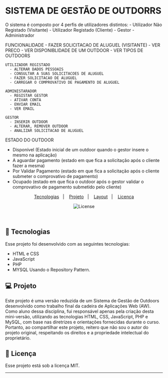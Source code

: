 <h1 align="left"> SISTEMA DE GESTÃO DE OUTDORRS </h1>

<p align="left">
O sistema é composto por 4 perfis de utilizadores distintos:
 - Utilizador Não Registado (Visitante)
 - Utilizador Registado (Cliente)
 - Gestor
 - Administrador

FUNCIONALIDADE
    - FAZER SOLICITACAO DE ALUGUEL (VISITANTE)
    - VER PRECO 
    - VER DISPONIBLIDADE DE UM OUTDOOR 
    - VER TIPOS DE OUTDOORS 

    UTILIZADOR REGISTADO
      - ALTERAR DADOS PESSOAIS 
      - CONSULTAR A SUAS SOLICITACOES DE ALUGUEL
      - FAZER SOLICITACAO DE ALUGUEL 
      - CARREGAR O COMPROVATIVO DE PAGAMENTO DE ALUGUEL

    ADMINISTARADOR
      - REGISTAR GESTOR 
      - ATIVAR CONTA 
      - ENVIAR EMAIL 
      - VER EMAIL 

    GESTOR 
      - INSERIR OUTDOOR
      - ALTERAR, REMOVER OUTDOOR 
      - ANALIZAR SOLICITACAO DE ALUGUEL

ESTADO DO OUTDOOR
 - Disponível (Estado inicial de um outdoor quando o gestor insere o mesmo na aplicação) 
 - A aguardar pagamento (estado em que fica a solicitação após o cliente fazer a mesma) 
 - Por Validar Pagamento (estado em que fica a solicitação após o cliente submeter o comprovativo de pagamento) 
 - Ocupado (estado em que fica o outdoor após o gestor validar o comprovativo de pagamento submetido pelo cliente)
</p>

<p align="center">
  <a href="#-tecnologias">Tecnologias</a>&nbsp;&nbsp;&nbsp;|&nbsp;&nbsp;&nbsp;
  <a href="#-projeto">Projeto</a>&nbsp;&nbsp;&nbsp;|&nbsp;&nbsp;&nbsp;
  <a href="#-layout">Layout</a>&nbsp;&nbsp;&nbsp;|&nbsp;&nbsp;&nbsp;
  <a href="#memo-licença">Licença</a>
</p>

<p align="center">
  <img alt="License" src="https://img.shields.io/static/v1?label=license&message=MIT&color=49AA26&labelColor=000000">
</p>
<br>

## 🚀 Tecnologias

Esse projeto foi desenvolvido com as seguintes tecnologias:
- HTML e CSS
- JavaScript
- PHP
- MYSQL
Usando o Repository Pattern.

## 💻 Projeto

Este projeto é uma versão reduzida de um Sistema de Gestão de Outdoors desenvolvido como trabalho final da cadeira de Aplicações Web (AW). Como aluno dessa disciplina, fui responsável apenas pela criação desta mini-versão, utilizando as tecnologias HTML, CSS, JavaScript, PHP e MySQL, com base nas diretrizes e orientações fornecidas durante o curso. Portanto, ao compartilhar este projeto, reitero que não sou o autor do projeto original, respeitando os direitos e a propriedade intelectual do proprietário.

## :memo: Licença

Esse projeto está sob a licença MIT.

---